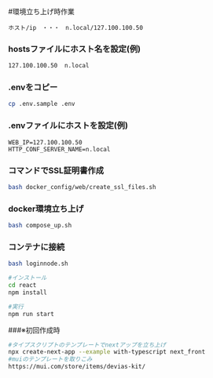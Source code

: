 #環境立ち上げ時作業

```
ホスト/ip　・・・　n.local/127.100.100.50
```

### hostsファイルにホスト名を設定(例)
```bash
127.100.100.50	n.local
```

### .envをコピー
```bash
cp .env.sample .env
```

### .envファイルにホストを設定(例)
```dotenv
WEB_IP=127.100.100.50
HTTP_CONF_SERVER_NAME=n.local
```

### コマンドでSSL証明書作成
```bash
bash docker_config/web/create_ssl_files.sh
```
### docker環境立ち上げ
```bash
bash compose_up.sh
```

### コンテナに接続
```bash
bash loginnode.sh

#インストール
cd react
npm install

#実行
npm run start
```
###※初回作成時
```bash
#タイプスクリプトのテンプレートでnextアップを立ち上げ
npx create-next-app --example with-typescript next_front
#muiのテンプレートを取りこみ
https://mui.com/store/items/devias-kit/
```
